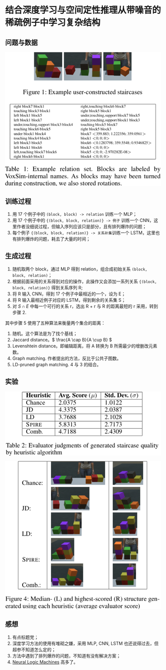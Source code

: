# 结合深度学习与空间定性推理从带噪音的稀疏例子中学习复杂结构



## 问题与数据

![用户构造的 17 个例子，每个例子中提取出约 20 组关系](user-constructed-example-staircases.png)



## 训练过程

1. 用 17 个例子中的 `(block, block) -> relation` 训练一个 MLP；
2. 用 17 个例子中的 `{(block, block, relation)} -> 例子` 训练一个 CNN，这里作者没细说过程，但输入序列应该只是部分，且有排列爆炸的问题；
3. 每个例子 `{(block, block, relation)} -> 关系补集`训练一个 LSTM，这里也有排列爆炸的问题，耗去了大量的时间；



## 生成过程

1. 随机取两个 block，通过 MLP 得到 relation，组合成初始关系 `(block, block, relation)`；
2. 根据前面采用的关系得到对应的操作，此操作又会添加一系列关系 `{(block, block, relation)}` 得到关系序列 R;
3. 将 R 输入 CNN，得到 17 个例子中最相近的一个，设为 E；
4. 将 R 输入最相近例子对应的 LSTM，得到剩余的关系集 S；
5. 对 $S \cap E$ 中每一个可行的关系 r，选出 R + r 与 R 的距离最短的 r 采用，转到步骤 2.


其中步骤 5 使用了五种算法来衡量两个集合的距离：

1. 随机。这个算法是为了找个基线；
2. Jaccard distance。$ \frac{A \cap B}{A \cup B} $
3. Levenshtein distance。即编辑距离，将 A 转换为 B 所需最少的增删改元素数。
4. Graph matching. 作者提出的方法，反比于公共子图数。
5. LD-pruned graph matching. 4 与 3 的结合。



## 实验

![五种算法的效果（10分制）](staircase-scores.png)


![五种算法的结果](staircase-gens.png)


## 感想

1. 有点标题党；
2. 深度学习方法的使用有堆砌之嫌，采用 MLP, CNN, LSTM 也还说得过去，但超参不知道怎么定的；
3. 方法中遇到了排列爆炸的问题，不知道有没有解决方案；
4. [Neural Logic Machines](/ppt/?/papers/cs/2019-neural-logic-machines/readme.md) 高多了。
